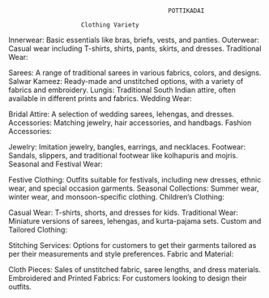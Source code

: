                                                 POTTIKADAI

                        Clothing Variety

Innerwear: Basic essentials like bras, briefs, vests, and panties.
Outerwear: Casual wear including T-shirts, shirts, pants, skirts, and dresses.
Traditional Wear:

Sarees: A range of traditional sarees in various fabrics, colors, and designs.
Salwar Kameez: Ready-made and unstitched options, with a variety of fabrics and embroidery.
Lungis: Traditional South Indian attire, often available in different prints and fabrics.
Wedding Wear:

Bridal Attire: A selection of wedding sarees, lehengas, and dresses.
Accessories: Matching jewelry, hair accessories, and handbags.
Fashion Accessories:

Jewelry: Imitation jewelry, bangles, earrings, and necklaces.
Footwear: Sandals, slippers, and traditional footwear like kolhapuris and mojris.
Seasonal and Festival Wear:

Festive Clothing: Outfits suitable for festivals, including new dresses, ethnic wear, and special occasion garments.
Seasonal Collections: Summer wear, winter wear, and monsoon-specific clothing.
Children’s Clothing:

Casual Wear: T-shirts, shorts, and dresses for kids.
Traditional Wear: Miniature versions of sarees, lehengas, and kurta-pajama sets.
Custom and Tailored Clothing:

Stitching Services: Options for customers to get their garments tailored as per their measurements and style preferences.
Fabric and Material:

Cloth Pieces: Sales of unstitched fabric, saree lengths, and dress materials.
Embroidered and Printed Fabrics: For customers looking to design their outfits.
